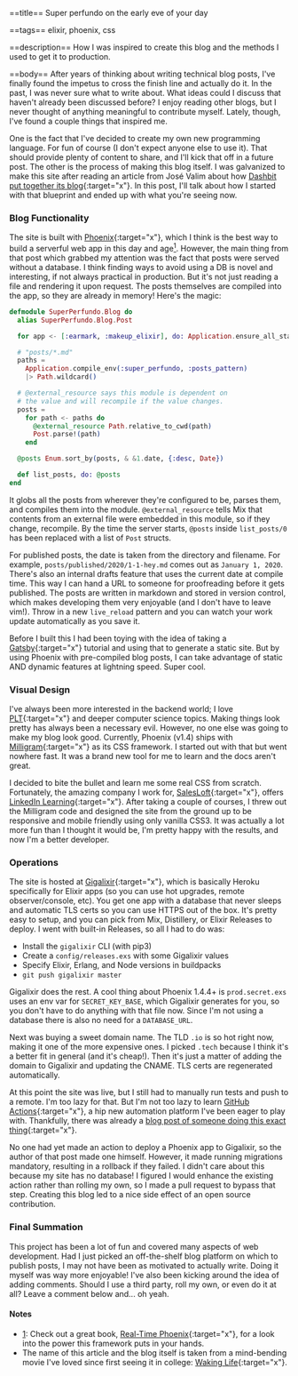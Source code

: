 ==title==
Super perfundo on the early eve of your day

==tags==
elixir, phoenix, css

==description==
How I was inspired to create this blog and the methods I used to get it to production.

==body==
After years of thinking about writing technical blog posts, I've finally found 
the impetus to cross the finish line and actually do it. In the past, I was never sure what 
to write about. What ideas could I discuss that haven't already been discussed 
before? I enjoy reading other blogs, but I never thought of anything meaningful 
to contribute myself. Lately, though, I've found a couple things that inspired me. 

One is the fact that I've decided to create my own new programming language. 
For fun of course (I don't expect anyone else to use it). That should provide plenty of content to share, and I'll kick
that off in a future post. The other is the process of making this blog itself.
I was galvanized to make this site after reading an article from José Valim
about how [Dashbit put together its blog](https://dashbit.co/blog/welcome-to-our-blog-how-it-was-made){:target="x"}.
In this post, I'll talk about how I started with that blueprint and ended up with
what you're seeing now.

### Blog Functionality
The site is built with [Phoenix](https://www.phoenixframework.org/){:target="x"}, 
which I think is the best way to build a serverful web app in this day and 
age<a class="note-anchor" name="1'">[<sup>1</sup>](#1)</a>.
However, the main thing from that post which grabbed my attention was the fact that posts were 
served without a database. I think finding ways to avoid 
using a DB is novel and interesting, if not always practical in production. 
But it's not just reading a file and rendering it upon request. The posts 
themselves are compiled into the app, so they are already in memory! Here's the
magic:
```elixir
defmodule SuperPerfundo.Blog do
  alias SuperPerfundo.Blog.Post

  for app <- [:earmark, :makeup_elixir], do: Application.ensure_all_started(app)

  # "posts/*.md"
  paths =
    Application.compile_env(:super_perfundo, :posts_pattern)
    |> Path.wildcard()

  # @external_resource says this module is dependent on 
  # the value and will recompile if the value changes.
  posts =
    for path <- paths do
      @external_resource Path.relative_to_cwd(path)
      Post.parse!(path)
    end

  @posts Enum.sort_by(posts, & &1.date, {:desc, Date})

  def list_posts, do: @posts
end
```
It globs all the posts from wherever they're configured to be, parses them, and 
compiles them into the module. `@external_resource` tells Mix that contents 
from an external file were embedded in this module, so if they change, recompile. 
By the time the server starts, `@posts` inside `list_posts/0` has been replaced with a list of `Post` structs. 

For published posts, the date is taken from the directory and filename. 
For example, `posts/published/2020/1-1-hey.md` comes out as `January 1, 2020`. 
There's also an internal drafts feature that uses the current date at compile time. 
This way I can hand a URL to someone for proofreading before it gets published.
The posts are written in markdown and stored in version control, which makes 
developing them very enjoyable (and I don't have to leave vim!). Throw in a 
new `live_reload` pattern and you can watch your work update automatically as 
you save it.

Before I built this I had been toying with the idea of taking a [Gatsby](https://www.gatsbyjs.org/){:target="x"} tutorial and using that to generate a static site. But by using Phoenix with pre-compiled blog posts, I can take advantage of static AND dynamic features at lightning speed. Super cool. 


### Visual Design
I've always been more interested in the backend world; 
I love [PLT](https://en.wikipedia.org/wiki/Programming_language_theory){:target="x"} 
and deeper computer science topics. Making things look pretty has always been a necessary evil. 
However, no one else was going to make my blog look good. Currently, Phoenix (v1.4) 
ships with [Milligram](https://milligram.io/){:target="x"} as its CSS framework. 
I started out with that but went nowhere fast. It was a brand new 
tool for me to learn and the docs aren't great. 

I decided to bite the bullet and learn me some real CSS from scratch. Fortunately, 
the amazing company I work for, [SalesLoft](https://salesloft.com){:target="x"}, 
offers [LinkedIn Learning](https://www.linkedin.com/learning){:target="x"}. 
After taking a couple of courses, I threw out the Milligram code and designed 
the site from the ground up to be responsive and mobile friendly using only 
vanilla CSS3. It was actually a lot more fun than I thought it would be, I'm 
pretty happy with the results, and now I'm a better developer.

### Operations
The site is hosted at [Gigalixir](https://gigalixir.com/){:target="x"}, which is 
basically Heroku specifically for Elixir apps (so you can use hot upgrades, remote observer/console, etc). 
You get one app with a database that never sleeps and automatic TLS certs so you 
can use HTTPS out of the box. It's pretty easy to setup, and you can pick from 
Mix, Distillery, or Elixir Releases to deploy. I went with built-in Releases, 
so all I had to do was:
* Install the `gigalixir` CLI (with pip3)
* Create a `config/releases.exs` with some Gigalixir values
* Specify Elixir, Erlang, and Node versions in buildpacks
* `git push gigalixir master`

Gigalixir does the rest. A cool thing about Phoenix 1.4.4+ is `prod.secret.exs` uses an env var for `SECRET_KEY_BASE`, which Gigalixir generates for you, so you don't have to do anything with that file now. Since I'm not using a database there is also no need for a `DATABASE_URL`.

Next was buying a sweet domain name. The TLD `.io` is so hot right now, making it one of the more expensive ones. I picked `.tech` because I think it's a better fit in general (and it's cheap!). Then it's just a matter of adding the domain to Gigalixir and updating the CNAME. TLS certs are regenerated automatically.

At this point the site was live, but I still had to manually run tests and push to a remote. I'm too lazy for that. But I'm not too lazy to learn [GitHub Actions](https://github.com/features/actions){:target="x"}, a hip new automation platform I've been eager to play with. Thankfully, there was already a [blog post of someone doing this exact thing](https://www.mitchellhanberg.com/ci-cd-with-phoenix-github-actions-and-gigalixir/){:target="x"}. 

No one had yet made an action to deploy a Phoenix app to Gigalixir, so the author 
of that post made one himself. However, it made running migrations mandatory, 
resulting in a rollback if they failed. I didn't care about this because my site 
has no database! I figured I would enhance the existing action rather than rolling 
my own, so I made a pull request to bypass that step. Creating this blog led to 
a nice side effect of an open source contribution.

### Final Summation
This project has been a lot of fun and covered many aspects of web development. 
Had I just picked an off-the-shelf blog platform on which to publish posts, I 
may not have been as motivated to actually write. Doing it myself was way more enjoyable!
I've also been kicking around the idea of adding comments. Should I use a third party, roll my own,
or even do it at all? Leave a comment below and... oh yeah.


#### Notes
* <a name="1">[1](#1')</a>: Check out a great book, [Real-Time Phoenix](https://pragprog.com/book/sbsockets/real-time-phoenix){:target="x"}, for a look into the power this framework puts in your hands.
* The name of this article and the blog itself is taken from a mind-bending movie I've loved since first seeing it in college: [Waking Life](https://www.imdb.com/title/tt0243017/){:target="x"}.
